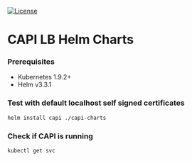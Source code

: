 [![License](https://img.shields.io/badge/License-Apache%202.0-blue.svg)](https://opensource.org/licenses/Apache-2.0)

# CAPI LB Helm Charts



### Prerequisites
  - Kubernetes 1.9.2+
  - Helm v3.3.1

### Test with default localhost self signed certificates
```sh
helm install capi ./capi-charts
```

### Check if CAPI is running
```sh
kubectl get svc
```
